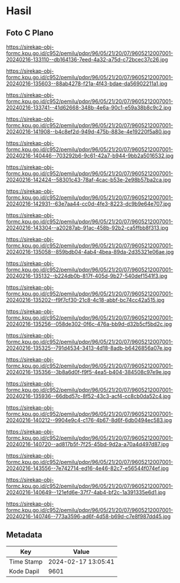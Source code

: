 # Hasil

## Foto C Plano

https://sirekap-obj-formc.kpu.go.id/c952/pemilu/pdpr/96/05/21/20/07/9605212007001-20240216-133110--db164136-7eed-4a32-a75d-c72bcec37c26.jpg

https://sirekap-obj-formc.kpu.go.id/c952/pemilu/pdpr/96/05/21/20/07/9605212007001-20240216-135603--88ab4278-f21a-4f43-bdae-da56902211a1.jpg

https://sirekap-obj-formc.kpu.go.id/c952/pemilu/pdpr/96/05/21/20/07/9605212007001-20240216-133741--41d62668-348b-4e6a-90c1-e59a38b8c9c2.jpg

https://sirekap-obj-formc.kpu.go.id/c952/pemilu/pdpr/96/05/21/20/07/9605212007001-20240216-141908--b4c8ef2d-949d-475b-883e-4e19220f5a80.jpg

https://sirekap-obj-formc.kpu.go.id/c952/pemilu/pdpr/96/05/21/20/07/9605212007001-20240216-140446--703292b6-9c61-42a7-b944-9bb2a5016532.jpg

https://sirekap-obj-formc.kpu.go.id/c952/pemilu/pdpr/96/05/21/20/07/9605212007001-20240216-142424--58301c43-78af-4cac-b53e-2e98b57ba2ca.jpg

https://sirekap-obj-formc.kpu.go.id/c952/pemilu/pdpr/96/05/21/20/07/9605212007001-20240216-142931--63e7aa44-cc0d-4fe3-8223-dc9b9e64e707.jpg

https://sirekap-obj-formc.kpu.go.id/c952/pemilu/pdpr/96/05/21/20/07/9605212007001-20240216-143304--a20287ab-91ac-458b-92b2-ca5ffbb8f313.jpg

https://sirekap-obj-formc.kpu.go.id/c952/pemilu/pdpr/96/05/21/20/07/9605212007001-20240216-135058--859bdb04-4ab4-4bea-89da-2d35321e06ae.jpg

https://sirekap-obj-formc.kpu.go.id/c952/pemilu/pdpr/96/05/21/20/07/9605212007001-20240216-135132--b224db0b-817f-405d-9b27-540def1541f3.jpg

https://sirekap-obj-formc.kpu.go.id/c952/pemilu/pdpr/96/05/21/20/07/9605212007001-20240216-135202--f9f7cf30-21c8-4c18-abbf-bc74cc42a515.jpg

https://sirekap-obj-formc.kpu.go.id/c952/pemilu/pdpr/96/05/21/20/07/9605212007001-20240216-135256--058de302-0f6c-476a-bb9d-d32b5cf5bd2c.jpg

https://sirekap-obj-formc.kpu.go.id/c952/pemilu/pdpr/96/05/21/20/07/9605212007001-20240216-135325--791d4534-3413-4d18-8adb-b6426856a07e.jpg

https://sirekap-obj-formc.kpu.go.id/c952/pemilu/pdpr/96/05/21/20/07/9605212007001-20240216-135356--3b8a6d0f-f9f5-4ea5-b404-384508c97e9e.jpg

https://sirekap-obj-formc.kpu.go.id/c952/pemilu/pdpr/96/05/21/20/07/9605212007001-20240216-135936--66dbd57c-8f52-43c3-acf4-cc8cb0da52c4.jpg

https://sirekap-obj-formc.kpu.go.id/c952/pemilu/pdpr/96/05/21/20/07/9605212007001-20240216-140212--9904e9c4-c176-4b67-8d6f-6db0494ec583.jpg

https://sirekap-obj-formc.kpu.go.id/c952/pemilu/pdpr/96/05/21/20/07/9605212007001-20240216-140720--ad817b5f-7f25-45bd-9d2a-a70a4d497d87.jpg

https://sirekap-obj-formc.kpu.go.id/c952/pemilu/pdpr/96/05/21/20/07/9605212007001-20240216-143556--7e742714-ed16-4e46-82c7-e56544f074ef.jpg

https://sirekap-obj-formc.kpu.go.id/c952/pemilu/pdpr/96/05/21/20/07/9605212007001-20240216-140649--121efd6e-37f7-4ab4-bf2c-1a391335e6d1.jpg

https://sirekap-obj-formc.kpu.go.id/c952/pemilu/pdpr/96/05/21/20/07/9605212007001-20240216-140746--773a3596-ad6f-4d58-b69d-c7e8f987dd45.jpg


## Metadata

| Key        | Value               |
| ---------- | ------------------- |
| Time Stamp | 2024-02-17 13:05:41 |
| Kode Dapil | 9601                |




